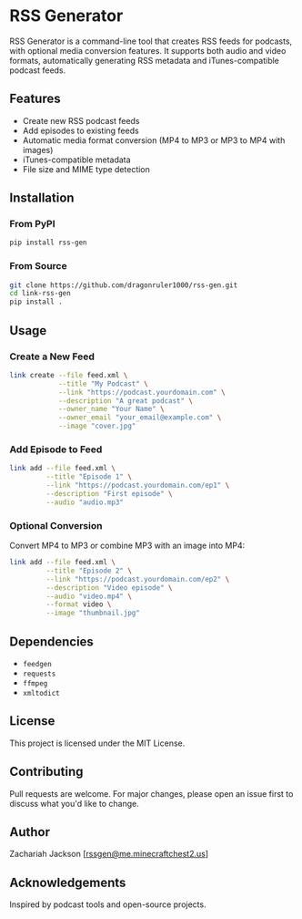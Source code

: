 # RSS Generator

RSS Generator is a command-line tool that creates RSS feeds for podcasts, with optional media conversion features. It supports both audio and video formats, automatically generating RSS metadata and iTunes-compatible podcast feeds.

## Features
- Create new RSS podcast feeds
- Add episodes to existing feeds
- Automatic media format conversion (MP4 to MP3 or MP3 to MP4 with images)
- iTunes-compatible metadata
- File size and MIME type detection

## Installation

### From PyPI
```bash
pip install rss-gen
```

### From Source
```bash
git clone https://github.com/dragonruler1000/rss-gen.git
cd link-rss-gen
pip install .
```

## Usage

### Create a New Feed
```bash
link create --file feed.xml \
            --title "My Podcast" \
            --link "https://podcast.yourdomain.com" \
            --description "A great podcast" \
            --owner_name "Your Name" \
            --owner_email "your_email@example.com" \
            --image "cover.jpg"
```

### Add Episode to Feed
```bash
link add --file feed.xml \
         --title "Episode 1" \
         --link "https://podcast.yourdomain.com/ep1" \
         --description "First episode" \
         --audio "audio.mp3"
```

### Optional Conversion
Convert MP4 to MP3 or combine MP3 with an image into MP4:
```bash
link add --file feed.xml \
         --title "Episode 2" \
         --link "https://podcast.yourdomain.com/ep2" \
         --description "Video episode" \
         --audio "video.mp4" \
         --format video \
         --image "thumbnail.jpg"
```

## Dependencies
- `feedgen`
- `requests`
- `ffmpeg`
- `xmltodict`

## License
This project is licensed under the MIT License.

## Contributing
Pull requests are welcome. For major changes, please open an issue first to discuss what you'd like to change.

## Author
Zachariah Jackson
[rssgen@me.minecraftchest2.us]

## Acknowledgements
Inspired by podcast tools and open-source projects.

